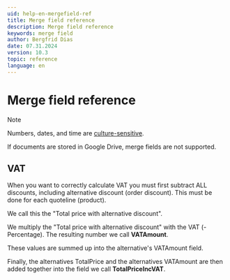 ```yaml
---
uid: help-en-mergefield-ref
title: Merge field reference
description: Merge field reference
keywords: merge field
author: Bergfrid Dias
date: 07.31.2024
version: 10.3
topic: reference
language: en
---
```


# Merge field reference

> [!NOTE]
> Numbers, dates, and time are [culture-sensitive][2].
>
> If documents are stored in Google Drive, merge fields are not supported.

## VAT

When you want to correctly calculate VAT you must first subtract ALL discounts, including alternative discount (order discount). This must be done for each quoteline (product).

We call this the "Total price with alternative discount".

We multiply the "Total price with alternative discount" with the VAT (-Percentage). The resulting number we call **VATAmount**.

These values are summed up into the alternative's VATAmount field.

Finally, the alternatives TotalPrice and the alternatives VATAmount are then added together into the field we call **TotalPriceIncVAT**.

<!-- Referenced links -->
[2]: ../learn/quote-templates.md#culture

